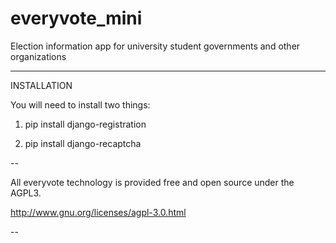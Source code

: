 everyvote_mini
==============

Election information app for university student governments and other organizations

---

INSTALLATION

You will need to install two things:

1) pip install django-registration

2) pip install django-recaptcha

--

All everyvote technology is provided free and open source under the AGPL3.

http://www.gnu.org/licenses/agpl-3.0.html

--
